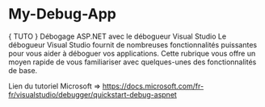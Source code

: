 # My-Debug-App

{ TUTO } Débogage ASP.NET avec le débogueur Visual Studio
  Le débogueur Visual Studio fournit de nombreuses fonctionnalités puissantes pour vous aider à déboguer vos applications. 
  Cette rubrique vous offre un moyen rapide de vous familiariser avec quelques-unes des fonctionnalités de base.

Lien du tutoriel Microsoft => https://docs.microsoft.com/fr-fr/visualstudio/debugger/quickstart-debug-aspnet
